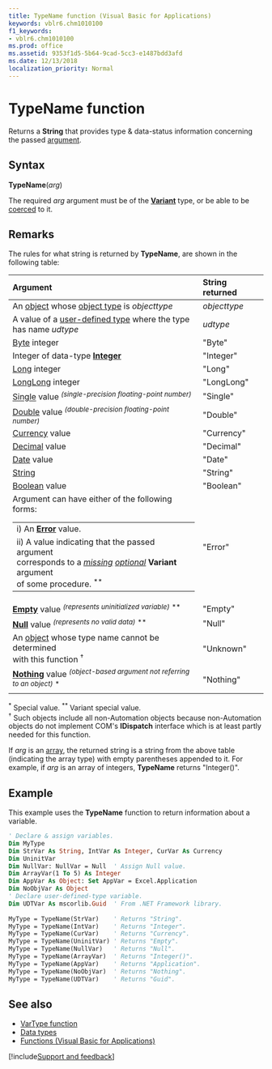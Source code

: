 ```yaml
---
title: TypeName function (Visual Basic for Applications)
keywords: vblr6.chm1010100
f1_keywords:
- vblr6.chm1010100
ms.prod: office
ms.assetid: 9353f1d5-5b64-9cad-5cc3-e1487bdd3afd
ms.date: 12/13/2018
localization_priority: Normal
---
```



# TypeName function

Returns a **String** that provides type & data-status information concerning the passed [argument](../../Glossary/vbe-glossary.md#argument).

## Syntax

**TypeName**(_arg_) 

The required _arg_ argument must be of the [**Variant**](../../Glossary/vbe-glossary.md#variant-data-type) type, or be able to be [coerced](../../Reference/User-Interface-Help/data-type-summary.md#implicit-conversions--casts) to it.


## Remarks

The rules for what string is returned by **TypeName**, are shown in the following table:

|Argument|String returned|
|:-----|:-----|
|An [object](../../glossary/vbe-glossary.md#object) whose [object type](../../Glossary/vbe-glossary.md#object-type) is _objecttype_|_objecttype_|
|A value of a [user-defined type](../../Glossary/vbe-glossary.md#user-defined-type) where the type<br>has name _udtype_|_udtype_|
|[Byte](../../Glossary/vbe-glossary.md#byte-data-type) integer|"Byte"|
|Integer of data-type [**Integer**](../../Glossary/vbe-glossary.md#integer-data-type)|"Integer"|
|[Long](../../Glossary/vbe-glossary.md#long-data-type) integer|"Long"|
|[LongLong](../../reference/user-interface-help/longlong-data-type.md) integer|"LongLong"|
|[Single](../../Glossary/vbe-glossary.md#single-data-type) value <sup>_(single-precision floating-point number)_</sup>|"Single"|
|[Double](../../Glossary/vbe-glossary.md#double-data-type) value <sup>_(double-precision floating-point number)_</sup>|"Double"|
|[Currency](../../Glossary/vbe-glossary.md#currency-data-type) value|"Currency"|
|[Decimal](../../Glossary/vbe-glossary.md#decimal-data-type) value|"Decimal"|
|[Date](../../Glossary/vbe-glossary.md#date-data-type) value|"Date"|
|[String](../../Glossary/vbe-glossary.md#string-data-type)|"String"|
|[Boolean](../../Glossary/vbe-glossary.md#boolean-data-type) value|"Boolean"|
|Argument can have either of the following forms:<br><table><tr><td>i) An [**Error**](../../reference/user-interface-help/cverr-function.md) value.</td></tr><tr><td>ii) A value indicating that the passed argument<br>corresponds to a [_missing_](../../reference/user-interface-help/ismissing-function.md) [_optional_](/language/concepts/getting-started/understanding-named-arguments-and-optional-arguments.md) **Variant** argument<br>of some procedure. <sup>\*\*</sup></td></tr></table>|"Error"|
|[**Empty**](../../Glossary/vbe-glossary.md#empty) value <sup>_(represents uninitialized variable)_</sup> <sup>\*\*</sup>|"Empty"|
|[**Null**](../../Glossary/vbe-glossary.md#null) value <sup>_(represents no valid data)_</sup> <sup>\*\*</sup>|"Null"|
|An [object](../../glossary/vbe-glossary.md#object) whose type name cannot be determined<br>with this function <sup>&dagger;</sup>|"Unknown"|
|[**Nothing**](nothing-keyword.md) value <sup>_(object-based argument not referring to an object)_</sup> <sup>\*</sup>|"Nothing"|

<sup>*</sup> Special value. <sup>**</sup> Variant special value.<br>
<sup>&dagger;</sup> Such objects include all non-Automation objects because non-Automation objects do not implement COM's **IDispatch** interface which is at least partly needed for this function.

If _arg_ is an [array](../../Glossary/vbe-glossary.md#array), the returned string is a string from the above table (indicating the array type) with empty parentheses appended to it. For example, if _arg_ is an array of integers, **TypeName** returns "Integer()".

## Example

This example uses the **TypeName** function to return information about a variable.

```vb    
' Declare & assign variables.
Dim MyType
Dim StrVar As String, IntVar As Integer, CurVar As Currency
Dim UninitVar
Dim NullVar: NullVar = Null  ' Assign Null value.
Dim ArrayVar(1 To 5) As Integer
Dim AppVar As Object: Set AppVar = Excel.Application
Dim NoObjVar As Object
' Declare user-defined-type variable.
Dim UDTVar As mscorlib.Guid  ' From .NET Framework library.
        
MyType = TypeName(StrVar)    ' Returns "String".
MyType = TypeName(IntVar)    ' Returns "Integer".
MyType = TypeName(CurVar)    ' Returns "Currency".
MyType = TypeName(UninitVar) ' Returns "Empty".
MyType = TypeName(NullVar)   ' Returns "Null".
MyType = TypeName(ArrayVar)  ' Returns "Integer()".
MyType = TypeName(AppVar)    ' Returns "Application".
MyType = TypeName(NoObjVar)  ' Returns "Nothing".
MyType = TypeName(UDTVar)    ' Returns "Guid".

```


## See also

- [VarType function](../user-interface-help/vartype-function.md)
- [Data types](data-type-summary.md)
- [Functions (Visual Basic for Applications)](../functions-visual-basic-for-applications.md)

[!include[Support and feedback](~/includes/feedback-boilerplate.md)]
